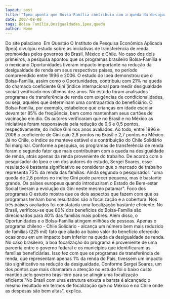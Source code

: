 ```yaml
---
layout: post
title: "Ipea aponta que Bolsa-Família contribuiu com a queda da desigualdade "
date: 2007-08-08
tags: Bolsa Família,Desigualdades,Ipea,queda
author: None
---
```

Do site palaciano &nbsp;Em Quest&atilde;o
O Instituto de Pesquisa Econ&ocirc;mica Aplicada (Ipea) divulgou estudo sobre as iniciativas de transfer&ecirc;ncia de renda promovidas pelos governos do Brasil, M&eacute;xico e Chile. No caso dos dois primeiros, a pesquisa apontou que os programas brasileiro Bolsa-Fam&iacute;lia e o mexicano Oportunidades tiveram impacto importante na redu&ccedil;&atilde;o da desigualdade de renda em seus respectivos pa&iacute;ses, no per&iacute;odo compreendido entre 1996 e 2006. O estudo do Ipea demonstrou que o Bolsa-Fam&iacute;lia, assim como o Oportunidades, contribuiu com 21% na queda do chamado coeficiente Gini (&iacute;ndice internacional para medir desigualdade social) verificado nos &uacute;ltimos dez anos.
No estudo foram analisados programas de transfer&ecirc;ncia de renda com exig&ecirc;ncias de condicionalidades, ou seja, aqueles que determinam uma contrapartida do benefici&aacute;rio. O Bolsa-Fam&iacute;lia, por exemplo, estabelece que crian&ccedil;as em idade escolar devam ter 85% de freq&uuml;&ecirc;ncia, bem como mantenham seus cart&otilde;es de vacina&ccedil;&atilde;o em dia. Os autores verificaram que no Brasil e no M&eacute;xico as iniciativas foram respons&aacute;veis pela redu&ccedil;&atilde;o de 0,6 e 0,5 pontos, respectivamente, do &iacute;ndice Gini nos anos avaliados. Ao todo, entre 1996 e 2006 o coeficiente de Gini caiu 2,8 pontos no Brasil e 2,7 pontos no M&eacute;xico. J&aacute; no Chile, o &iacute;ndice se manteve est&aacute;vel e a contribui&ccedil;&atilde;o do Chile Solid&aacute;rio foi marginal. 
Conforme a pesquisa, os programas de transfer&ecirc;ncia de renda foram o segundo fator que mais contribu&iacute;ram com a queda na desigualdade de renda, atr&aacute;s apenas da renda proveniente do trabalho. De acordo com o pesquisador do Ipea e um dos autores do estudo, Sergei Soares, esse resultado &eacute; bastante significativo se considerar que o mercado de trabalho representa 75% da renda das fam&iacute;lias. Ainda segundo o pesquisador: &quot;uma queda de 2,8 pontos no &iacute;ndice Gini pode parecer pequena, mas &eacute; bastante grande. Os pa&iacute;ses europeus quando introduziram o Estado de Bem-estar Social tiveram a evolu&ccedil;&atilde;o do Gini neste mesmo patamar&quot;. 
Foco dos programas
O estudo mostra que os dois aspectos que fazem com que os programas tenham bons resultados s&atilde;o a focaliza&ccedil;&atilde;o e a cobertura. Nos tr&ecirc;s pa&iacute;ses avaliados foi constatada uma focaliza&ccedil;&atilde;o bastante eficiente. No Brasil, verificou-se que 80% dos benef&iacute;cios do Bolsa-Fam&iacute;lia s&atilde;o direcionados para 40% das fam&iacute;lias mais pobres. Al&eacute;m disso, o Oportunidades e o Bolsa-Fam&iacute;lia atingem milh&otilde;es de pessoas. 
Apenas o programa chileno - Chile Solid&aacute;rio - alcan&ccedil;a um n&uacute;mero bem mais reduzido de fam&iacute;lias (225 mil) fato que aliado ao baixo valor do benef&iacute;cio oferecido ocasionou em um impacto bem inferior na queda da desigualdade de renda. No caso brasileiro, a boa focaliza&ccedil;&atilde;o do programa &eacute; proveniente de uma parceria entre o governo federal e os munic&iacute;pios que identificaram as fam&iacute;lias benefici&aacute;rias. Isso fez com que os programas de transfer&ecirc;ncia de renda, que representam apenas 1% da renda do Pa&iacute;s, tivessem um impacto t&atilde;o significativo na redu&ccedil;&atilde;o da desigualdade.
Conforme Sergei Soares, um dos pontos que mais chamaram a aten&ccedil;&atilde;o no estudo foi o baixo custo mantido pelo governo brasileiro para se atingir uma focaliza&ccedil;&atilde;o eficiente.&quot;No Brasil com uma estrutura enxuta e barata &eacute; alcan&ccedil;ado o mesmo resultado em termos de focaliza&ccedil;&atilde;o que no M&eacute;xico e no Chile onde as despesas s&atilde;o bem altas&quot;, explica. 
 